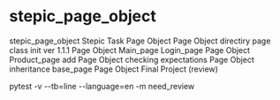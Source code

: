 # stepic_page_object
stepic_page_object
Stepic Task Page Object
Page Object directiry page class init ver 1.1.1
Page Object Main_page Login_page
Page Object Product_page add
Page Object checking expectations
Page Object inheritance base_page
Page Object Final Project (review)

pytest -v --tb=line --language=en -m need_review
